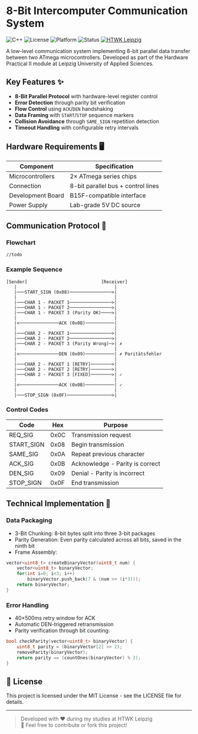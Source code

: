 # 8-Bit Intercomputer Communication System

![C++](https://img.shields.io/badge/C++-17-blue.svg)
![License](https://img.shields.io/badge/License-MIT-green)
![Platform](https://img.shields.io/badge/Platform-Embedded-red)
![Status](https://img.shields.io/badge/Status-Completed-brightgreen)
[![HTWK Leipzig](https://img.shields.io/badge/HTWK_Leipzig-Leipzig_University_of_Applied_Sciences-0077CC)](https://www.htwk-leipzig.de/)

A low-level communication system implementing 8-bit parallel data transfer between two ATmega microcontrollers. Developed as part of the Hardware Practical II module at Leipzig University of Applied Sciences.

## Key Features ✨

- **8-Bit Parallel Protocol** with hardware-level register control
- **Error Detection** through parity bit verification
- **Flow Control** using `ACK`/`DEN` handshaking
- **Data Framing** with `START`/`STOP` sequence markers
- **Collision Avoidance** through `SAME_SIGN`  repetition detection
- **Timeout Handling** with configurable retry intervals

## Hardware Requirements 🖥️

| Component          | Specification                          |
|--------------------|----------------------------------------|
| Microcontrollers   | 2× ATmega series chips                 |
| Connection         | 8-bit parallel bus + control lines     |
| Development Board  | B15F-compatible interface              |
| Power Supply       | Lab-grade 5V DC source                 |

## Communication Protocol 📡

### Flowchart

`//todo`


### Example Sequence

```plaintext
[Sender]                            [Receiver]
   |                                     |
   |───START_SIGN (0x08)────────────────>|
   |                                     |
   |───CHAR 1 - PACKET 1────────────────>| 
   |───CHAR 1 - PACKET 2────────────────>| 
   |───CHAR 1 - PACKET 3 (Parity OK)────>| 
   |                                     |
   |<───────────────ACK (0x0B)───────────| 
   |                                     |
   |───CHAR 2 - PACKET 1────────────────>|
   |───CHAR 2 - PACKET 2────────────────>|
   |───CHAR 2 - PACKET 3 (Parity Wrong)─>| ✗
   |                                     |
   |<───────────────DEN (0x09)───────────| ✗ Paritätsfehler
   |                                     |
   |───CHAR 2 - PACKET 1 [RETRY]────────>| 
   |───CHAR 2 - PACKET 2 [RETRY]────────>|
   |───CHAR 2 - PACKET 3 [FIXED]────────>| ✓
   |                                     |
   |<───────────────ACK (0x0B)───────────| ✓
   |                                     |
   |───STOP_SIGN (0x0F)─────────────────>|

```

### Control Codes

| Code | Hex | Purpose | 
| ------ | ------ | ------ | 
| REQ_SIG	| 0x0C | Transmission request |
| START_SIGN | 0x08 | Begin transmission | 
| SAME_SIG | 0x0A | Repeat previous character | 
| ACK_SIG	| 0x0B | Acknowledge - Parity is correct | 
| DEN_SIG | 0x09 | Denial - Parity is incorrect | 
| STOP_SIGN | 0x0F | End transmission | 

## Technical Implementation 🔧

### Data Packaging

- 3-Bit Chunking: 8-bit bytes split into three 3-bit packages
- Parity Generation: Even parity calculated across all bits, saved in the ninth bit
- Frame Assembly:

```cpp
vector<uint8_t> createBinaryVector(uint8_t num) {
    vector<uint8_t> binaryVector;
    for(int i=0; i<3; i++)
        binaryVector.push_back(7 & (num >> (i*3)));
    return binaryVector;
}
```

### Error Handling

- 40×500ms retry window for ACK
- Automatic DEN-triggered retransmission
- Parity verification through bit counting:

```cpp
bool checkParity(vector<uint8_t> binaryVector) {
    uint8_t parity = (binaryVector[2] >> 2);
    removeParity(binaryVector);
    return parity == (countOnes(binaryVector) % 2);
}
```

## 📜 License

This project is licensed under the MIT License - see the LICENSE file for details.

---

> Developed with ❤️ during my studies at HTWK Leipzig  
> 🚀 Feel free to contribute or fork this project!

